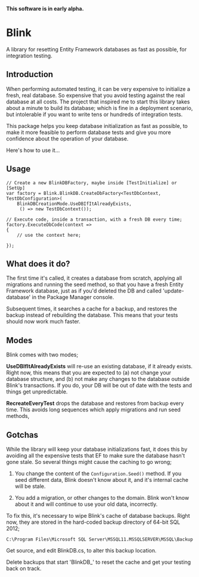 **This software is in early alpha.**

# Blink

A library for resetting Entity Framework databases as fast as possible, for integration testing.

## Introduction

When performing automated testing, it can be very expensive to initialize a fresh, real database. So expensive that you avoid testing against the real database at all costs. The project that inspired me to start this library takes about a minute to build its database; which is fine in a deployment scenario, but intolerable if you want to write tens or hundreds of integration tests.

This package helps you keep database initialization as fast as possible, to make it more feasible to perform database tests and give you more confidence about the operation of your database.

Here's how to use it...

## Usage

    // Create a new BlinkDBFactory, maybe inside [TestInitialize] or [SetUp]
    var factory = Blink.BlinkDB.CreateDbFactory<TestDbContext, TestDbConfiguration>(
        BlinkDBCreationMode.UseDBIfItAlreadyExists,
         () => new TestDbContext());
    
    // Execute code, inside a transaction, with a fresh DB every time;
    factory.ExecuteDbCode(context =>
    {
        // use the context here;
        
    });

What does it do?
-----

The first time it's called, it creates a database from scratch, applying all migrations and running the seed method, so that you have a fresh Entity Framework database, just as if you'd deleted the DB and called 'update-database' in the Package Manager console. 

Subsequent times, it searches a cache for a backup, and restores the backup instead of rebuilding the database. This means that your tests should now work much faster.

## Modes

Blink comes with two modes;

**UseDBIfItAlreadyExists** will re-use an existing database, if it already exists. Right now, this means that you are expected to (a) not change your database structure, and (b) not make any changes to the database outside Blink's transactions. If you do, your DB will be out of date with the tests and things get unpredictable.

**RecreateEveryTest** drops the database and restores from backup every time. This avoids long sequences which apply migrations and run seed methods,

## Gotchas

While the library will keep your database initializations fast, it does this by avoiding all the expensive tests that EF to make sure the database hasn't gone stale. So several things might cause the caching to go wrong;

1) You change the content of the `Configuration.Seed()` method. If you seed different data, Blink doesn't know about it, and it's internal cache will be stale.

2) You add a migration, or other changes to the domain. Blink won't know about it and will continue to use your old data, incorrectly.

To fix this, it's necessary to wipe Blink's cache of database backups. Right now, they are stored in the hard-coded backup directory of 64-bit SQL 2012;

    C:\Program Files\Microsoft SQL Server\MSSQL11.MSSQLSERVER\MSSQL\Backup

Get source, and edit BlinkDB.cs, to alter this backup location.

Delete backups that start 'BlinkDB_' to reset the cache and get your testing back on track.

